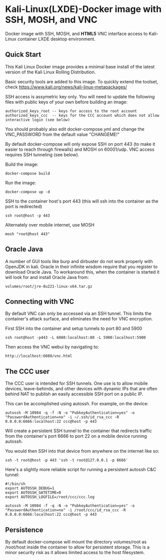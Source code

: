 Kali-Linux(LXDE)-Docker image with SSH, MOSH, and VNC
=========================

Docker image with SSH, MOSH, and **HTML5** VNC interface access to Kali-Linux container LXDE desktop environment.

Quick Start
-------------------------
This Kali Linux Docker image provides a minimal base install of the latest version of the Kali Linux Rolling Distribution.

Basic security tools are added to this image. To quickly extend the toolset, check https://www.kali.org/news/kali-linux-metapackages/

SSH access is assymetric key only. You will need to update the following files with public keys of your own before building an image:
```
authorized_keys_root -- keys for access to the root account
authorized_keys_ccc  -- keys for the CCC account which does not allow interactive login (see below)
```

You should probably also edit docker-compose.yml and change the VNC_PASSWORD from the default value "CHANGEME!"

By default docker-compose will only expose SSH on port 443 (to make it easier to reach through firewalls) and MOSH on 60001/udp. VNC access requires SSH tunneling (see below).

Build the image:
```
docker-compose build
```

Run the image:
```
docker-compose up -d
```

SSH to the container host's port 443 (this will ssh into the container as the port is redirected)
```
ssh root@host -p 443
```

Alternately over mobile internet, use MOSH
```
mosh "root@host 443"
```

Oracle Java
------------------

A number of GUI tools like burp and dirbuster do not work properly with OpenJDK in kali. Oracle in their infinite wisdom require that you register to download Oracle Java. To workaround this, when the container is started it will look for and install Oracle Java from:

```
volumes/root/jre-8u221-linux-x64.tar.gz
```

Connecting with VNC
------------------

By default VNC can only be accessed via an SSH tunnel. This limits the container's attack surface, and eliminates the need for VNC encryption.

First SSH into the container and setup tunnels to port 80 and 5900
```
ssh root@host -p443 -L 6080:localhost:80 -L 5900:localhost:5900
```

Then access the VNC webui by navigating to:
```
http://localhost:6080/vnc.html
```

The CCC user
------------------

The CCC user is intended for SSH tunnels. One use is to allow mobile devices, leave-behinds, and other devices with dynamic IPs that are often behind NAT to publish an easily accessible SSH port on a public IP.

This can be accomplished using autossh. For example, on the device:

```
autossh -M 10984 -q -f -N -o "PubkeyAuthentication=yes" -o "PasswordAuthentication=no" -i ~/.ssh/id_rsa_ccc -R 0.0.0.0:6666:localhost:22 ccc@host -p 443
```

Will create a persistent SSH tunnel to the container that redirects traffic from the container's port 6666 to port 22 on a mobile device running autossh.

You would then SSH into that device from anywhere on the internet like so:

```
ssh -t root@host -p 443 'ssh -t root@127.0.0.1 -p 6666'
```

Here's a slightly more reliable script for running a persistent autossh C&C tunnel:
```
#!/bin/sh
export AUTOSSH_DEBUG=1
export AUTOSSH_GATETIME=0
export AUTOSSH_LOGFILE=/root/ccc/ccc.log

autossh -M 10984 -f -q -N -o "PubkeyAuthentication=yes" -o "PasswordAuthentication=no" -i /root/ccc/id_rsa_ccc -R 0.0.0.0:6666:localhost:22 ccc@host -p 443
```

Persistence
------------------
By default docker-compose will mount the directory volumes/root as /root/host inside the container to allow for persistent storage. This is a minor security risk as it allows limited access to the host filesystem.
